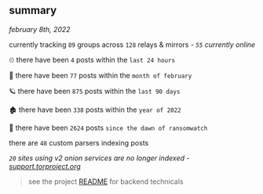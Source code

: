 
## summary
_february 8th, 2022_

currently tracking `89` groups across `128` relays & mirrors - _`55` currently online_

⏲ there have been `4` posts within the `last 24 hours`

🦈 there have been `77` posts within the `month of february`

🪐 there have been `875` posts within the `last 90 days`

🏚 there have been `338` posts within the `year of 2022`

🦕 there have been `2624` posts `since the dawn of ransomwatch`

there are `48` custom parsers indexing posts

_`20` sites using v2 onion services are no longer indexed - [support.torproject.org](https://support.torproject.org/onionservices/v2-deprecation/)_

> see the project [README](https://github.com/thetanz/ransomwatch#ransomwatch--) for backend technicals
